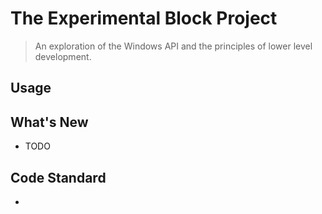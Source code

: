# The Experimental Block Project

> An exploration of the Windows API and the principles of lower level development.

## Usage



## What's New
- TODO


## Code Standard
- 
